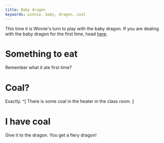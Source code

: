 ```yaml
---
title: Baby dragon
keywords: winnie, baby, dragon, coal
---
```


This time it is Winnie's turn to play with the baby dragon. If you are dealing with the baby dragon for the first time, head [here](/03-wunderhorn/index.md).

# Something to eat
Remember what it ate first time?

# Coal?
Exactly. ^[ There is some coal in the heater in the class room. ]

# I have coal
Give it to the dragon. You get a fiery dragon!
